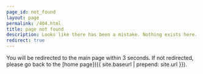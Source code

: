 ```yaml
---
page_id: not_found
layout: page
permalink: /404.html
title: page not found
description: Looks like there has been a mistake. Nothing exists here.
redirect: true
---
```


You will be redirected to the main page within 3 seconds. If not redirected, please go back to the [home page]({{ site.baseurl | prepend: site.url }}).
